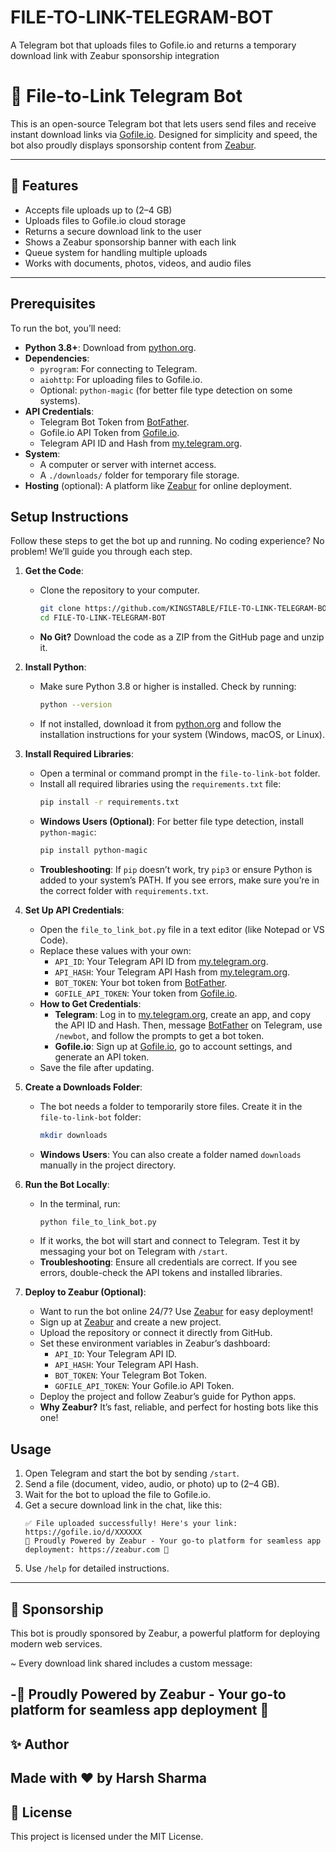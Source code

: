 # FILE-TO-LINK-TELEGRAM-BOT
A Telegram bot that uploads files to Gofile.io and returns a temporary download link with Zeabur sponsorship integration



# 📁 File-to-Link Telegram Bot

This is an open-source Telegram bot that lets users send files and receive instant download links via [Gofile.io](https://gofile.io). Designed for simplicity and speed, the bot also proudly displays sponsorship content from [Zeabur](https://zeabur.com).

---

## 🚀 Features

- Accepts file uploads up to (2–4 GB)
- Uploads files to Gofile.io cloud storage
- Returns a secure download link to the user
- Shows a Zeabur sponsorship banner with each link
- Queue system for handling multiple uploads
- Works with documents, photos, videos, and audio files

---

## Prerequisites
To run the bot, you’ll need:
- **Python 3.8+**: Download from [python.org](https://www.python.org/downloads/).
- **Dependencies**:
  - `pyrogram`: For connecting to Telegram.
  - `aiohttp`: For uploading files to Gofile.io.
  - Optional: `python-magic` (for better file type detection on some systems).
- **API Credentials**:
  - Telegram Bot Token from [BotFather](https://t.me/BotFather).
  - Gofile.io API Token from [Gofile.io](https://gofile.io).
  - Telegram API ID and Hash from [my.telegram.org](https://my.telegram.org).
- **System**:
  - A computer or server with internet access.
  - A `./downloads/` folder for temporary file storage.
- **Hosting** (optional): A platform like [Zeabur](https://zeabur.com) for online deployment.

## Setup Instructions
Follow these steps to get the bot up and running. No coding experience? No problem! We’ll guide you through each step.

1. **Get the Code**:
   - Clone the repository to your computer.
     ```bash
     git clone https://github.com/KINGSTABLE/FILE-TO-LINK-TELEGRAM-BOT.git
     cd FILE-TO-LINK-TELEGRAM-BOT
     ```
   - **No Git?** Download the code as a ZIP from the GitHub page and unzip it.

2. **Install Python**:
   - Make sure Python 3.8 or higher is installed. Check by running:
     ```bash
     python --version
     ```
   - If not installed, download it from [python.org](https://www.python.org/downloads/) and follow the installation instructions for your system (Windows, macOS, or Linux).

3. **Install Required Libraries**:
   - Open a terminal or command prompt in the `file-to-link-bot` folder.
   - Install all required libraries using the `requirements.txt` file:
     ```bash
     pip install -r requirements.txt
     ```
   - **Windows Users (Optional)**: For better file type detection, install `python-magic`:
     ```bash
     pip install python-magic
     ```
   - **Troubleshooting**: If `pip` doesn’t work, try `pip3` or ensure Python is added to your system’s PATH. If you see errors, make sure you’re in the correct folder with `requirements.txt`.

4. **Set Up API Credentials**:
   - Open the `file_to_link_bot.py` file in a text editor (like Notepad or VS Code).
   - Replace these values with your own:
     - `API_ID`: Your Telegram API ID from [my.telegram.org](https://my.telegram.org).
     - `API_HASH`: Your Telegram API Hash from [my.telegram.org](https://my.telegram.org).
     - `BOT_TOKEN`: Your bot token from [BotFather](https://t.me/BotFather).
     - `GOFILE_API_TOKEN`: Your token from [Gofile.io](https://gofile.io).
   - **How to Get Credentials**:
     - **Telegram**: Log in to [my.telegram.org](https://my.telegram.org), create an app, and copy the API ID and Hash. Then, message [BotFather](https://t.me/BotFather) on Telegram, use `/newbot`, and follow the prompts to get a bot token.
     - **Gofile.io**: Sign up at [Gofile.io](https://gofile.io), go to account settings, and generate an API token.
   - Save the file after updating.

5. **Create a Downloads Folder**:
   - The bot needs a folder to temporarily store files. Create it in the `file-to-link-bot` folder:
     ```bash
     mkdir downloads
     ```
   - **Windows Users**: You can also create a folder named `downloads` manually in the project directory.

6. **Run the Bot Locally**:
   - In the terminal, run:
     ```bash
     python file_to_link_bot.py
     ```
   - If it works, the bot will start and connect to Telegram. Test it by messaging your bot on Telegram with `/start`.
   - **Troubleshooting**: Ensure all credentials are correct. If you see errors, double-check the API tokens and installed libraries.

7. **Deploy to Zeabur (Optional)**:
   - Want to run the bot online 24/7? Use [Zeabur](https://zeabur.com) for easy deployment!
   - Sign up at [Zeabur](https://zeabur.com) and create a new project.
   - Upload the repository or connect it directly from GitHub.
   - Set these environment variables in Zeabur’s dashboard:
     - `API_ID`: Your Telegram API ID.
     - `API_HASH`: Your Telegram API Hash.
     - `BOT_TOKEN`: Your Telegram Bot Token.
     - `GOFILE_API_TOKEN`: Your Gofile.io API Token.
   - Deploy the project and follow Zeabur’s guide for Python apps.
   - **Why Zeabur?** It’s fast, reliable, and perfect for hosting bots like this one!

## Usage
1. Open Telegram and start the bot by sending `/start`.
2. Send a file (document, video, audio, or photo) up to (2–4 GB).
3. Wait for the bot to upload the file to Gofile.io.
4. Get a secure download link in the chat, like this:
   ```
   ✅ File uploaded successfully! Here's your link: https://gofile.io/d/XXXXXX
   🌟 Proudly Powered by Zeabur - Your go-to platform for seamless app deployment: https://zeabur.com 🌟
   ```
5. Use `/help` for detailed instructions.

  ---



## 🤝 Sponsorship
This bot is proudly sponsored by Zeabur, a powerful platform for deploying modern web services.


~ Every download link shared includes a custom message:

-🌟 Proudly Powered by Zeabur - Your go-to platform for seamless app deployment 🌟
---


## ✨ Author
Made with ❤️ by Harsh Sharma
---


## 📜 License
This project is licensed under the MIT License.






